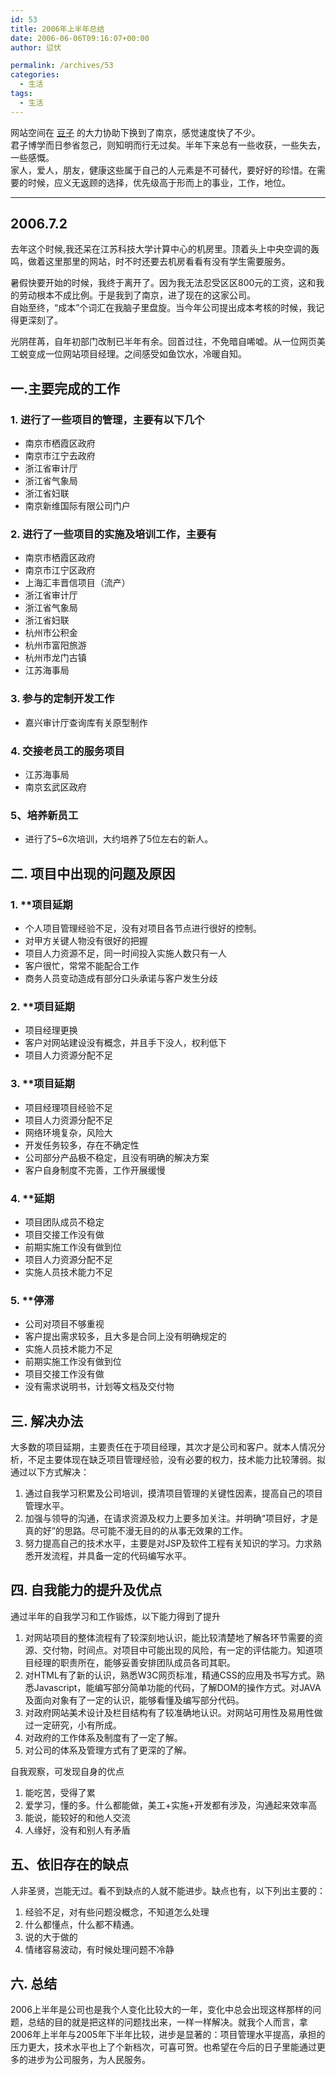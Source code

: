```yaml
---
id: 53
title: 2006年上半年总结
date: 2006-06-06T09:16:07+00:00
author: 愆伏

permalink: /archives/53
categories:
  - 生活
tags:
  - 生活
---
```

网站空间在 [豆子](https://www.sundov.com) 的大力协助下换到了南京，感觉速度快了不少。  
君子博学而日参省忽己，则知明而行无过矣。半年下来总有一些收获，一些失去，一些感慨。  
家人，爱人，朋友，健康这些属于自己的人元素是不可替代，要好好的珍惜。在需要的时候，应义无返顾的选择，优先级高于形而上的事业，工作，地位。

***

## 2006.7.2
去年这个时候,我还呆在江苏科技大学计算中心的机房里。顶着头上中央空调的轰鸣，做着这里那里的网站，时不时还要去机房看看有没有学生需要服务。

暑假快要开始的时候，我终于离开了。因为我无法忍受区区800元的工资，这和我的劳动根本不成比例。于是我到了南京，进了现在的这家公司。  
自始至终，“成本”个词汇在我脑子里盘旋。当今年公司提出成本考核的时候，我记得更深刻了。

光阴荏苒，自年初部门改制已半年有余。回首过往，不免暗自唏嘘。从一位网页美工蜕变成一位网站项目经理。之间感受如鱼饮水，冷暖自知。

  

## 一.主要完成的工作


### 1. 进行了一些项目的管理，主要有以下几个

- 南京市栖霞区政府  
- 南京市江宁去政府  
- 浙江省审计厅  
- 浙江省气象局  
- 浙江省妇联  
- 南京新维国际有限公司门户

### 2. 进行了一些项目的实施及培训工作，主要有 

- 南京市栖霞区政府
- 南京市江宁区政府 
- 上海汇丰晋信项目（流产）  
- 浙江省审计厅  
- 浙江省气象局 
- 浙江省妇联
- 杭州市公积金
- 杭州市富阳旅游  
- 杭州市龙门古镇
- 江苏海事局

### 3. 参与的定制开发工作

- 嘉兴审计厅查询库有关原型制作 

### 4. 交接老员工的服务项目

- 江苏海事局  
- 南京玄武区政府

### 5、培养新员工

- 进行了5~6次培训，大约培养了5位左右的新人。

## 二. 项目中出现的问题及原因

### 1. **项目延期  
- 个人项目管理经验不足，没有对项目各节点进行很好的控制。
- 对甲方关键人物没有很好的把握  
- 项目人力资源不足，同一时间投入实施人数只有一人
- 客户很忙，常常不能配合工作
- 商务人员变动造成有部分口头承诺与客户发生分歧

### 2. **项目延期  
- 项目经理更换 
- 客户对网站建设没有概念，并且手下没人，权利低下  
- 项目人力资源分配不足 

### 3. **项目延期  

- 项目经理项目经验不足  
- 项目人力资源分配不足  
- 网络环境复杂，风险大  
- 开发任务较多，存在不确定性  
- 公司部分产品极不稳定，且没有明确的解决方案  
- 客户自身制度不完善，工作开展缓慢 

### 4. **延期  
- 项目团队成员不稳定  
- 项目交接工作没有做  
- 前期实施工作没有做到位  
- 项目人力资源分配不足  
- 实施人员技术能力不足

### 5. **停滞  
- 公司对项目不够重视  
- 客户提出需求较多，且大多是合同上没有明确规定的  
- 实施人员技术能力不足  
- 前期实施工作没有做到位  
- 项目交接工作没有做  
- 没有需求说明书，计划等文档及交付物  

## 三. 解决办法

大多数的项目延期，主要责任在于项目经理，其次才是公司和客户。就本人情况分析，不足主要体现在缺乏项目管理经验，没有必要的权力，技术能力比较薄弱。拟通过以下方式解决： 

1. 通过自我学习积累及公司培训，摸清项目管理的关键性因素，提高自己的项目管理水平。  
2. 加强与领导的沟通，在请求资源及权力上要多加关注。并明确“项目好，才是真的好”的思路。尽可能不漫无目的的从事无效果的工作。  
3. 努力提高自己的技术水平，主要是对JSP及软件工程有关知识的学习。力求熟悉开发流程，并具备一定的代码编写水平。


## 四. 自我能力的提升及优点

通过半年的自我学习和工作锻炼，以下能力得到了提升

1. 对网站项目的整体流程有了较深刻地认识，能比较清楚地了解各环节需要的资源、交付物，时间点。对项目中可能出现的风险，有一定的评估能力。知道项目经理的职责所在，能够妥善安排团队成员各司其职。  
2. 对HTML有了新的认识，熟悉W3C网页标准，精通CSS的应用及书写方式。熟悉Javascript，能编写部分简单功能的代码，了解DOM的操作方式。对JAVA及面向对象有了一定的认识，能够看懂及编写部分代码。  
3. 对政府网站美术设计及栏目结构有了较准确地认识。对网站可用性及易用性做过一定研究，小有所成。  
4. 对政府的工作体系及制度有了一定了解。  
5. 对公司的体系及管理方式有了更深的了解。

自我观察，可发现自身的优点

1. 能吃苦，受得了累   
2. 爱学习，懂的多。什么都能做，美工+实施+开发都有涉及，沟通起来效率高  
3. 能说，能较好的和他人交流  
4. 人缘好，没有和别人有矛盾  

## <span id="i-5">五、依旧存在的缺点</span>

人非圣贤，岂能无过。看不到缺点的人就不能进步。缺点也有，以下列出主要的： 

1. 经验不足，对有些问题没概念，不知道怎么处理  
2. 什么都懂点，什么都不精通。  
3. 说的大于做的  
4. 情绪容易波动，有时候处理问题不冷静  

## 六. 总结

2006上半年是公司也是我个人变化比较大的一年，变化中总会出现这样那样的问题，总结的目的就是把这样的问题找出来，一样一样解决。就我个人而言，拿2006年上半年与2005年下半年比较，进步是显著的：项目管理水平提高，承担的压力更大，技术水平也上了个新档次，可喜可贺。也希望在今后的日子里能通过更多的进步为公司服务，为人民服务。
